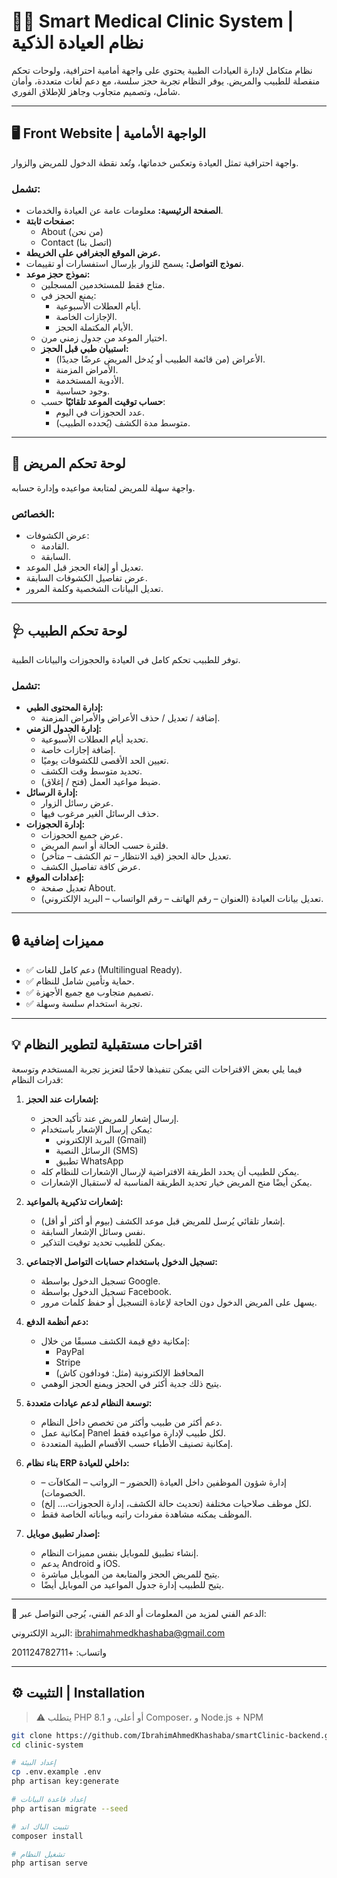 # 👨‍⚕️ Smart Medical Clinic System | نظام العيادة الذكية

نظام متكامل لإدارة العيادات الطبية يحتوي على واجهة أمامية احترافية، ولوحات تحكم منفصلة للطبيب والمريض. يوفر النظام تجربة حجز سلسة، مع دعم لغات متعددة، وأمان شامل، وتصميم متجاوب وجاهز للإطلاق الفوري.

---

## 🖥️ Front Website | الواجهة الأمامية

واجهة احترافية تمثل العيادة وتعكس خدماتها، وتُعد نقطة الدخول للمريض والزوار.

### تشمل:
- **الصفحة الرئيسية:** معلومات عامة عن العيادة والخدمات.
- **صفحات ثابتة:** 
  - About (من نحن)
  - Contact (اتصل بنا)
- **عرض الموقع الجغرافي على الخريطة.**
- **نموذج التواصل:** يسمح للزوار بإرسال استفسارات أو تقييمات.
- **نموذج حجز موعد:**
  - متاح فقط للمستخدمين المسجلين.
  - يمنع الحجز في:
    - أيام العطلات الأسبوعية.
    - الإجازات الخاصة.
    - الأيام المكتملة الحجز.
  - اختيار الموعد من جدول زمني مرن.
  - **استبيان طبي قبل الحجز:**
    - الأعراض (من قائمة الطبيب أو يُدخل المريض عرضًا جديدًا).
    - الأمراض المزمنة.
    - الأدوية المستخدمة.
    - وجود حساسية.
  - **حساب توقيت الموعد تلقائيًا** حسب:
    - عدد الحجوزات في اليوم.
    - متوسط مدة الكشف (يُحدده الطبيب).

---

## 👤 لوحة تحكم المريض

واجهة سهلة للمريض لمتابعة مواعيده وإدارة حسابه.

### الخصائص:
- عرض الكشوفات:
  - القادمة.
  - السابقة.
- تعديل أو إلغاء الحجز قبل الموعد.
- عرض تفاصيل الكشوفات السابقة.
- تعديل البيانات الشخصية وكلمة المرور.

---

## 🩺 لوحة تحكم الطبيب

توفر للطبيب تحكم كامل في العيادة والحجوزات والبيانات الطبية.

### تشمل:
- **إدارة المحتوى الطبي:**
  - إضافة / تعديل / حذف الأعراض والأمراض المزمنة.
- **إدارة الجدول الزمني:**
  - تحديد أيام العطلات الأسبوعية.
  - إضافة إجازات خاصة.
  - تعيين الحد الأقصى للكشوفات يوميًا.
  - تحديد متوسط وقت الكشف.
  - ضبط مواعيد العمل (فتح / إغلاق).
- **إدارة الرسائل:**
  - عرض رسائل الزوار.
  - حذف الرسائل الغير مرغوب فيها.
- **إدارة الحجوزات:**
  - عرض جميع الحجوزات.
  - فلترة حسب الحالة أو اسم المريض.
  - تعديل حالة الحجز (قيد الانتظار – تم الكشف – متأخر).
  - عرض كافة تفاصيل الكشف.
- **إعدادات الموقع:**
  - تعديل صفحة About.
  - تعديل بيانات العيادة (العنوان – رقم الهاتف – رقم الواتساب – البريد الإلكتروني).

---

## 🔒 مميزات إضافية

- ✅ دعم كامل للغات (Multilingual Ready).
- ✅ حماية وتأمين شامل للنظام.
- ✅ تصميم متجاوب مع جميع الأجهزة.
- ✅ تجربة استخدام سلسة وسهلة.

---


## 💡 اقتراحات مستقبلية لتطوير النظام

فيما يلي بعض الاقتراحات التي يمكن تنفيذها لاحقًا لتعزيز تجربة المستخدم وتوسعة قدرات النظام:

1. **إشعارات عند الحجز:**
   - إرسال إشعار للمريض عند تأكيد الحجز.
   - يمكن إرسال الإشعار باستخدام:
     - البريد الإلكتروني (Gmail)
     - الرسائل النصية (SMS)
     - تطبيق WhatsApp
   - يمكن للطبيب أن يحدد الطريقة الافتراضية لإرسال الإشعارات للنظام كله.
   - يمكن أيضًا منح المريض خيار تحديد الطريقة المناسبة له لاستقبال الإشعارات.

2. **إشعارات تذكيرية بالمواعيد:**
   - إشعار تلقائي يُرسل للمريض قبل موعد الكشف (بيوم أو أكثر أو أقل).
   - نفس وسائل الإشعار السابقة.
   - يمكن للطبيب تحديد توقيت التذكير.

3. **تسجيل الدخول باستخدام حسابات التواصل الاجتماعي:**
   - تسجيل الدخول بواسطة Google.
   - تسجيل الدخول بواسطة Facebook.
   - يسهل على المريض الدخول دون الحاجة لإعادة التسجيل أو حفظ كلمات مرور.

4. **دعم أنظمة الدفع:**
   - إمكانية دفع قيمة الكشف مسبقًا من خلال:
     - PayPal
     - Stripe
     - المحافظ الإلكترونية (مثل: فودافون كاش)
   - يتيح ذلك جدية أكثر في الحجز ويمنع الحجز الوهمي.

5. **توسعة النظام لدعم عيادات متعددة:**
   - دعم أكثر من طبيب وأكثر من تخصص داخل النظام.
   - إمكانية عمل Panel لكل طبيب لإدارة مواعيده فقط.
   - إمكانية تصنيف الأطباء حسب الأقسام الطبية المتعددة.

6. **بناء نظام ERP داخلي للعيادة:**
   - إدارة شؤون الموظفين داخل العيادة (الحضور – الرواتب – المكافآت – الخصومات).
   - لكل موظف صلاحيات مختلفة (تحديث حالة الكشف، إدارة الحجوزات،... إلخ).
   - الموظف يمكنه مشاهدة مفردات راتبه وبياناته الخاصة فقط.

7. **إصدار تطبيق موبايل:**
   - إنشاء تطبيق للموبايل بنفس مميزات النظام.
   - يدعم Android و iOS.
   - يتيح للمريض الحجز والمتابعة من الموبايل مباشرة.
   - يتيح للطبيب إدارة جدول المواعيد من الموبايل أيضًا.

---

📩 الدعم الفني
لمزيد من المعلومات أو الدعم الفني، يُرجى التواصل عبر:

البريد الإلكتروني: ibrahimahmedkhashaba@gmail.com

واتساب: +201124782711


---

## ⚙️ التثبيت | Installation

> ⚠️ يتطلب PHP 8.1 أو أعلى، و Composer، و Node.js + NPM

```bash
git clone https://github.com/IbrahimAhmedKhashaba/smartClinic-backend.git
cd clinic-system

# إعداد البيئة
cp .env.example .env
php artisan key:generate

# إعداد قاعدة البيانات
php artisan migrate --seed

# تثبيت الباك اند
composer install

# تشغيل النظام
php artisan serve
